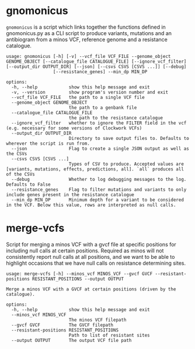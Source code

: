 # gnomonicus
`gnomonicus` is a script which links together the functions defined in gnomonicus.py as a CLI script to produce variants, mutations and an antibiogram from a minos VCF, reference genome and a resistance catalogue.
```
usage: gnomonicus [-h] [-v] --vcf_file VCF_FILE --genome_object GENOME_OBJECT [--catalogue_file CATALOGUE_FILE] [--ignore_vcf_filter] [--output_dir OUTPUT_DIR] [--json] [--csvs CSVS [CSVS ...]] [--debug]
                  [--resistance_genes] --min_dp MIN_DP

options:
  -h, --help            show this help message and exit
  -v, --version         show program's version number and exit
  --vcf_file VCF_FILE   the path to a single VCF file
  --genome_object GENOME_OBJECT
                        the path to a genbank file
  --catalogue_file CATALOGUE_FILE
                        the path to the resistance catalogue
  --ignore_vcf_filter   whether to ignore the FILTER field in the vcf (e.g. necessary for some versions of Clockwork VCFs)
  --output_dir OUTPUT_DIR
                        Directory to save output files to. Defaults to wherever the script is run from.
  --json                Flag to create a single JSON output as well as the CSVs
  --csvs CSVS [CSVS ...]
                        Types of CSV to produce. Accepted values are [variants, mutations, effects, predictions, all]. `all` produces all of the CSVs
  --debug               Whether to log debugging messages to the log. Defaults to False
  --resistance_genes    Flag to filter mutations and variants to only include genes present in the resistance catalogue
  --min_dp MIN_DP       Minimum depth for a variant to be considered in the VCF. Below this value, rows are interpreted as null calls.
```

# merge-vcfs
Script for merging a minos VCF with a gvcf file at specific positions for including null calls at certain positions. Required as minos will not consistently report null calls at all positions, and we want to be able to highlight occasions that we have null calls on resistance determining sites.
```
usage: merge-vcfs [-h] --minos_vcf MINOS_VCF --gvcf GVCF --resistant-positions RESISTANT_POSITIONS --output OUTPUT

Merge a minos VCF with a GVCF at certain positions (driven by the catalogue).

options:
  -h, --help            show this help message and exit
  --minos_vcf MINOS_VCF
                        The minos VCF filepath
  --gvcf GVCF           The GVCF filepath
  --resistant-positions RESISTANT_POSITIONS
                        Path to list of resistant sites
  --output OUTPUT       The output VCF file path

```

